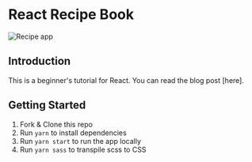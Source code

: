 # React Recipe Book
![Recipe app](https://user-images.githubusercontent.com/7671983/43999393-d2b5e648-9e0b-11e8-8ac5-0dc4d88d39dc.png)

## Introduction
This is a beginner's tutorial for React. You can read the blog post [here].

## Getting Started
1. Fork & Clone this repo
2. Run `yarn` to install dependencies
3. Run `yarn start` to run the app locally
4. Run `yarn sass` to transpile scss to CSS
